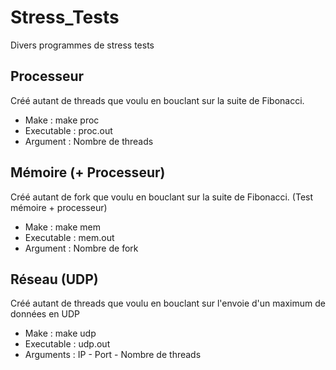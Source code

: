 # Stress_Tests
Divers programmes de stress tests

Processeur
--------
Créé autant de threads que voulu en bouclant sur la suite de Fibonacci.
* Make : make proc
* Executable : proc.out
* Argument : Nombre de threads

Mémoire (+ Processeur)
--------
Créé autant de fork que voulu en bouclant sur la suite de Fibonacci. (Test mémoire + processeur)
* Make : make mem
* Executable : mem.out
* Argument : Nombre de fork

Réseau (UDP)
--------
Créé autant de threads que voulu en bouclant sur l'envoie d'un maximum de données en UDP
* Make : make udp
* Executable : udp.out
* Arguments : IP - Port - Nombre de threads
